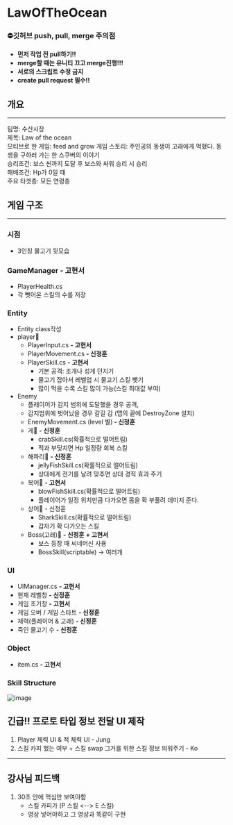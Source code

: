 # LawOfTheOcean
### ⛔<b>깃허브 push, pull, merge 주의점</b>
- <b>먼저 작업 전 pull하기!!</b> 
- <b>merge할 때는 유니티 끄고 merge진행!!!</b>
- <b>서로의 스크립트 수정 금지</b>
- <b>create pull request 필수!!</b> 
## 개요
---
팀명: 수산시장<br>
제목: Law of the ocean<br>
모티브로 한 게임: feed and grow
게임 스토리: 주인공의 동생이 고래에게 먹혔다. 동생을 구하러 가는 한 스쿠버의 이야기<br>
승리조건: 보스 씬까지 도달 후 보스와 싸워 승리 시 승리<br>
패배조건: Hp가 0일 때<br>
주요 타겟층: 모든 연령층
<br>
## 게임 구조
---
### 시점
- 3인칭 물고기 뒷모습
### GameManager  <b> - 고현서</b>
- PlayerHealth.cs
- 각 뺏어온 스킬의 수를 저장 
### Entity
- Entity class작성
- player🤽
    - PlayerInput.cs <b>- 고현서</b>
    - PlayerMovement.cs <b> - 신정훈</b>
    - PlayerSkill.cs <b>- 고현서</b>
        - 기본 공격: 조개나 성게 던지기
        - 물고기 잡아서 레벨업 시 물고기 스킬 뺏기
        - 많이 먹을 수록 스킬 많이 가능(스킬 최대값 부여)
- Enemy
    - 플레이어가 감지 범위에 도달했을 경우 공격,
    - 감지범위에 벗어났을 경우 갈길 감 (맵의 끝에 DestroyZone 설치)
    - EnemyMovement.cs (level 별)<b> - 신정훈</b>
    - 게🦀 <b> - 신정훈</b>
        - crabSkill.cs(확률적으로 떨어트림)
        - 적과 부딪치면 Hp 일정량 회복 스킬
    - 해파리🐙 <b> - 신정훈</b>
        - jellyFishSkill.cs(확률적으로 떨어트림)
        - 상대에게 전기를 날려 맞추면 상대 경직 효과 주기
    - 복어🐡 <b>- 고현서</b>
        - blowFishSkill.cs(확률적으로 떨어트림)
        - 플레이어가 일정 위치만큼 다가오면 몸을 확 부풀려 데미지 준다. 
    - 상어🦈 - 신정훈</b>
        - SharkSkill.cs(확률적으로 떨어트림)
        - 갑자기 확 다가오는 스킬
    - Boss(고래)🐋 <b> - 신정훈</b> <b>+ 고현서</b>
        - 보스 등장 때 씨네머신 사용
        - BossSkill(scriptable) -> 여러개

### UI
- UIManager.cs <b>- 고현서</b>
- 현재 레벨창 <b> - 신정훈</b>
- 게임 초기창 <b>- 고현서</b>
- 게임 오버 / 게임 스타트 <b> - 신정훈</b>
- 체력(플레이어 & 고래) <b> - 신정훈</b>
- 죽인 물고기 수 <b> - 신정훈</b>
### Object
- item.cs <b>- 고현서</b>
### Skill Structure
![image](https://user-images.githubusercontent.com/76097749/177246976-2dbe747a-5673-4db8-b7d8-31cc574927ef.png)

## 긴급!! 프로토 타입 정보 전달 UI 제작
1. Player 체력 UI & 적 체력 UI - Jung
2. 스킬 카피 했는 여부 + 스킬 swap 그거를 위한 스킬 정보 띄워주기 - Ko

---
## <b>강사님 피드백</b>
1. 30초 안에 핵심만 보여야함
     - 스킬 카피가 (P 스킬 <--> E 스킬)
     - 영상 넣어야하고 그 영상과 똑같이 구현
 
